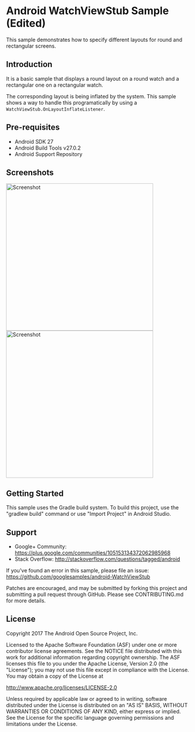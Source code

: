 
Android WatchViewStub Sample (Edited)
===================================

This sample demonstrates how to specify different layouts for round and rectangular screens.

Introduction
------------

It is a basic sample that displays a round layout on a round watch and a rectangular one on a
rectangular watch.

The corresponding layout is being inflated by the system. This sample shows a way to handle
this programatically by using a `WatchViewStub.OnLayoutInflateListener`.

Pre-requisites
--------------

- Android SDK 27
- Android Build Tools v27.0.2
- Android Support Repository

Screenshots
-------------

<img src="screenshots/watch_view_stub_rectangular.png" height="400" alt="Screenshot"/> <img src="screenshots/watch_view_stub_round.png" height="400" alt="Screenshot"/> 

Getting Started
---------------

This sample uses the Gradle build system. To build this project, use the
"gradlew build" command or use "Import Project" in Android Studio.

Support
-------

- Google+ Community: https://plus.google.com/communities/105153134372062985968
- Stack Overflow: http://stackoverflow.com/questions/tagged/android

If you've found an error in this sample, please file an issue:
https://github.com/googlesamples/android-WatchViewStub

Patches are encouraged, and may be submitted by forking this project and
submitting a pull request through GitHub. Please see CONTRIBUTING.md for more details.

License
-------

Copyright 2017 The Android Open Source Project, Inc.

Licensed to the Apache Software Foundation (ASF) under one or more contributor
license agreements.  See the NOTICE file distributed with this work for
additional information regarding copyright ownership.  The ASF licenses this
file to you under the Apache License, Version 2.0 (the "License"); you may not
use this file except in compliance with the License.  You may obtain a copy of
the License at

http://www.apache.org/licenses/LICENSE-2.0

Unless required by applicable law or agreed to in writing, software
distributed under the License is distributed on an "AS IS" BASIS, WITHOUT
WARRANTIES OR CONDITIONS OF ANY KIND, either express or implied.  See the
License for the specific language governing permissions and limitations under
the License.
